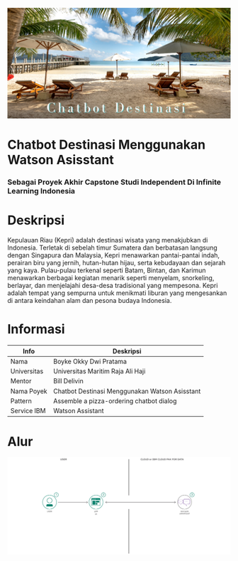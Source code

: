 
![Poster](https://github.com/BOYKE09/Project-capstone-IL/blob/main/Pantai.png)
# Chatbot Destinasi Menggunakan Watson Asisstant 
### Sebagai Proyek Akhir Capstone Studi Independent Di Infinite Learning Indonesia

# Deskripsi
Kepulauan Riau (Kepri) adalah destinasi wisata yang menakjubkan di Indonesia. Terletak di sebelah timur Sumatera dan berbatasan langsung dengan Singapura dan Malaysia, Kepri menawarkan pantai-pantai indah, perairan biru yang jernih, hutan-hutan hijau, serta kebudayaan dan sejarah yang kaya. Pulau-pulau terkenal seperti Batam, Bintan, dan Karimun menawarkan berbagai kegiatan menarik seperti menyelam, snorkeling, berlayar, dan menjelajahi desa-desa tradisional yang mempesona. Kepri adalah tempat yang sempurna untuk menikmati liburan yang mengesankan di antara keindahan alam dan pesona budaya Indonesia.

# Informasi
| Info | Deskripsi           |
|---|------|
| Nama      |Boyke Okky Dwi Pratama        |
| Universitas     | Universitas Maritim Raja Ali Haji          |
| Mentor   | Bill Delivin  |
| Nama Poyek   | Chatbot Destinasi Menggunakan Watson Asisstant  |
| Pattern   |   Assemble a pizza-ordering chatbot dialog          |
| Service IBM | Watson Assistant |

# Alur
![Poster](https://github.com/BOYKE09/Project-capstone-IL/blob/main/Pattern.png)
